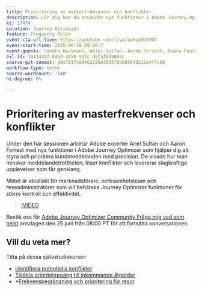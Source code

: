 ```yaml
---
title: Prioritering av masterfrekvenser och konflikter
description: Lär dig hur du använder nya funktioner i Adobe Journey Optimizer för att styra och prioritera de viktigaste meddelanden som skickas till kunder.
kt: 17474
solution: Journey Optimizer
feature: Frequency Rules
event-cta-url-live: https://youtube.com/live/awYa2dU6TDY
event-start-time: 2025-06-18 09:00-7
event-guests: Sandra Hausmann, Ariel Sultan, Aaron Forrest, Keara Fausett
exl-id: 7041430f-845d-4150-9d2c-d8fafb450b9c
source-git-commit: a9a7817c89f62199e3056f0d685049212e4ffc90
workflow-type: tm+mt
source-wordcount: '148'
ht-degree: 0%

---
```


# Prioritering av masterfrekvenser och konflikter

Under den här sessionen arbetar Adobe experter Ariel Sultan och Aaron Forrest med nya funktioner i Adobe Journey Optimizer som hjälper dig att styra och prioritera kundmeddelanden med precision. De visade hur man minskar meddelandetröttheten, löser konflikter och levererar slagkraftiga upplevelser som får genklang.

Mötet är idealiskt för marknadsförare, verksamhetsteam och reseadministratörer som vill behärska Journey Optimizer funktioner för större kontroll och effektivitet.


>[!VIDEO](https://video.tv.adobe.com/v/3464052/?quality=12&learn=on)

Besök oss för [Adobe Journey Optimizer Community Fråga mig vad som helst](https://experienceleaguecommunities.adobe.com/t5/journey-optimizer-events/ask-me-anything-june-[...]with-travel-optimizer-product-expert/ev-p/757473) onsdagen den 25 juni från 08:00 PT för att fortsätta konversationen.

## Vill du veta mer?

Titta på dessa självstudiekurser:

* [Identifiera potentiella konflikter](https://experienceleague.adobe.com/sv/docs/journey-optimizer-learn/tutorials/conflict-management/identify-potential-conflicts)
* [Tilldela prioritetspoäng till inkommande åtgärder](https://experienceleague.adobe.com/sv/docs/journey-optimizer-learn/tutorials/conflict-management/assign-priority-score)
* *[Frekvensbegränsning och prioritering för resor](https://experienceleague.adobe.com/sv/docs/journey-optimizer-learn/tutorials/conflict-management/journey-frequency-capping-and-prioritization)
